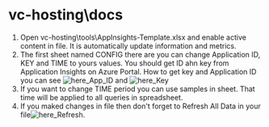 # vc-hosting\docs

1. Open vc-hosting\tools\AppInsights-Template.xlsx and enable active content in file. It is automatically update information and metrics.
2. The first sheet named CONFIG there are you can change Application ID, KEY and TIME to yours values. You should get ID ahn key from Application Insights on Azure Portal. How to get key and Application ID you can see ![here_App_ID](relative/path/to/App_ID.jpg?raw=true "App_ID") and ![here_Key](relative/path/to/Generate_Key.jpg?raw=true "Generate_Key")
3. If you want to change TIME period you can use samples in sheet. That time will be applied to all queries in spreadsheet.
4. If you maked changes in file then don't forget to Refresh All Data in your file![here_Refresh](relative/path/to/Refresh.jpg?raw=true "Refresh").
